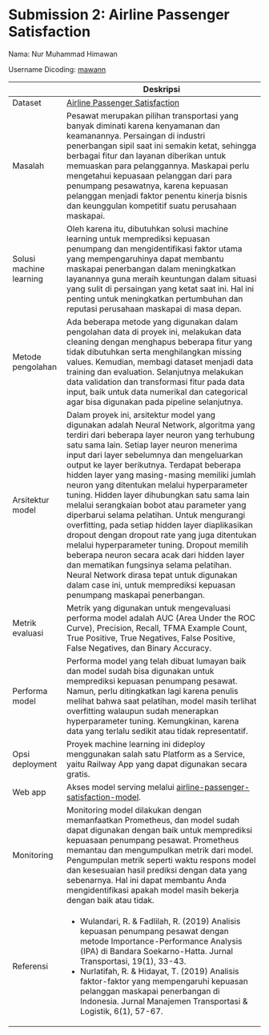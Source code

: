 
# Submission 2: Airline Passenger Satisfaction

Nama: Nur Muhammad Himawan

Username Dicoding: [mawann](https://www.dicoding.com/users/mawann/)

| | Deskripsi |
| ----------- | ----------- |
| Dataset | [Airline Passenger Satisfaction](https://www.kaggle.com/datasets/teejmahal20/airline-passenger-satisfaction) |
| Masalah | Pesawat merupakan pilihan transportasi yang banyak diminati karena kenyamanan dan keamanannya. Persaingan di industri penerbangan sipil saat ini semakin ketat, sehingga berbagai fitur dan layanan diberikan untuk memuaskan para pelanggannya. Maskapai perlu mengetahui kepuasaan pelanggan dari para penumpang pesawatnya, karena kepuasan pelanggan menjadi faktor penentu kinerja bisnis dan keunggulan kompetitif suatu perusahaan maskapai. |
| Solusi machine learning | Oleh karena itu, dibutuhkan solusi machine learning untuk memprediksi kepuasan penumpang dan mengidentifikasi faktor utama yang mempengaruhinya dapat membantu maskapai penerbangan dalam meningkatkan layanannya guna meraih keuntungan dalam situasi yang sulit di persaingan yang ketat saat ini. Hal ini penting untuk meningkatkan pertumbuhan dan reputasi perusahaan maskapai di masa depan. |
| Metode pengolahan | Ada beberapa metode yang digunakan dalam pengolahan data di proyek ini, melakukan data cleaning dengan menghapus beberapa fitur yang tidak dibutuhkan serta menghilangkan missing values. Kemudian, membagi dataset menjadi data training dan evaluation. Selanjutnya melakukan data validation dan transformasi fitur pada data input, baik untuk data numerikal dan categorical agar bisa digunakan pada pipeline selanjutnya. |
| Arsitektur model | Dalam proyek ini, arsitektur model yang digunakan adalah Neural Network, algoritma yang terdiri dari beberapa layer neuron yang terhubung satu sama lain. Setiap layer neuron menerima input dari layer sebelumnya dan mengeluarkan output ke layer berikutnya. Terdapat beberapa hidden layer yang masing-masing memiliki jumlah neuron yang ditentukan melalui hyperparameter tuning. Hidden layer dihubungkan satu sama lain melalui serangkaian bobot atau parameter yang diperbarui selama pelatihan. Untuk mengurangi overfitting, pada setiap hidden layer diaplikasikan dropout dengan dropout rate yang juga ditentukan melalui hyperparameter tuning. Dropout memilih beberapa neuron secara acak dari hidden layer dan mematikan fungsinya selama pelatihan. Neural Network dirasa tepat untuk digunakan dalam case ini, untuk memprediksi kepuasan penumpang maskapai penerbangan. |
| Metrik evaluasi | Metrik yang digunakan untuk mengevaluasi performa model adalah AUC (Area Under the ROC Curve), Precision, Recall, TFMA Example Count, True Positive, True Negatives, False Positive, False Negatives, dan Binary Accuracy. |
| Performa model | Performa model yang telah dibuat lumayan baik dan model sudah bisa digunakan untuk memprediksi kepuasan penumpang pesawat. Namun, perlu ditingkatkan lagi karena penulis melihat bahwa saat pelatihan, model masih terlihat overfitting walaupun sudah menerapkan hyperparameter tuning. Kemungkinan, karena data yang terlalu sedikit atau tidak representatif. |
| Opsi deployment | Proyek machine learning ini dideploy menggunakan salah satu Platform as a Service, yaitu Railway App yang dapat digunakan secara gratis. |
| Web app | Akses model serving melalui [airline-passenger-satisfaction-model](https://airline-passenger-satisfaction.up.railway.app/v1/models/airline-passenger-satisfaction-model/metadata).|
| Monitoring | Monitoring model dilakukan dengan memanfaatkan Prometheus, dan model sudah dapat digunakan dengan baik untuk memprediksi kepuasaan penumpang pesawat. Prometheus memantau dan mengumpulkan metrik dari model. Pengumpulan metrik seperti waktu respons model dan kesesuaian hasil prediksi dengan data yang sebenarnya. Hal ini dapat membantu Anda mengidentifikasi apakah model masih bekerja dengan baik atau tidak.|
| Referensi | <ul><li> Wulandari, R. & Fadlilah, R. (2019) Analisis kepuasan penumpang pesawat dengan metode Importance-Performance Analysis (IPA) di Bandara Soekarno-Hatta. Jurnal Transportasi, 19(1), 33-43.</li><li> Nurlatifah, R. & Hidayat, T. (2019) Analisis faktor-faktor yang mempengaruhi kepuasan pelanggan maskapai penerbangan di Indonesia. Jurnal Manajemen Transportasi & Logistik, 6(1), 57-67. </li></ul>|